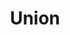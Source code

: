 ---
title: Union
tags: ["union", "combine", "merge", "join", "integration", "overlap", "unification"]
icon: union
svg: '<svg xmlns="http://www.w3.org/2000/svg" width="24" height="24" fill="none" viewBox="0 0 24 24" stroke-width="1.5" stroke-linecap="round" stroke-linejoin="round" stroke="currentColor"><path d="M21 16.2v-2.1c0-1.68 0-2.52-.327-3.162a3 3 0 0 0-1.311-1.311C18.72 9.3 17.88 9.3 16.2 9.3h-1.5V7.8c0-1.68 0-2.52-.327-3.162a3 3 0 0 0-1.311-1.311C12.42 3 11.58 3 9.9 3H7.8c-1.68 0-2.52 0-3.162.327a3 3 0 0 0-1.311 1.311C3 5.28 3 6.12 3 7.8v2.1c0 1.68 0 2.52.327 3.162a3 3 0 0 0 1.311 1.311c.642.327 1.482.327 3.162.327h1.5v1.5c0 1.68 0 2.52.327 3.162a3 3 0 0 0 1.311 1.311C11.58 21 12.42 21 14.1 21h2.1c1.68 0 2.52 0 3.162-.327a3 3 0 0 0 1.311-1.311C21 18.72 21 17.88 21 16.2Z"/></svg>'
---